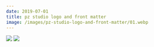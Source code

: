 ```yaml
---
date: 2019-07-01
title: pz studio logo and front matter
image: /images/pz-studio-logo-and-front-matter/01.webp
---
```


![](/images/pz-studio-logo-and-front-matter/01.webp)
![](/images/pz-studio-logo-and-front-matter/02.webp)